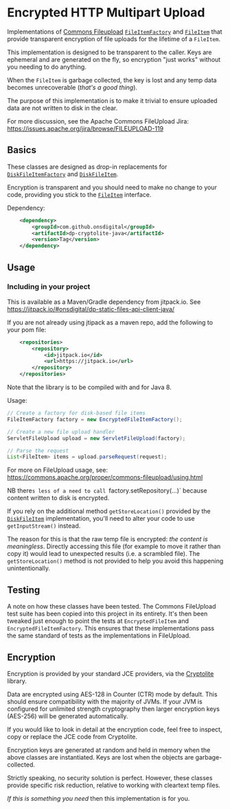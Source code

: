 # Encrypted HTTP Multipart Upload

Implementations of [Commons Fileupload](https://github.com/apache/commons-fileupload) 
[`FileItemFactory`](https://github.com/apache/commons-fileupload/blob/master/src/main/java/org/apache/commons/fileupload/FileItemFactory.java)
and [`FileItem`](https://github.com/apache/commons-fileupload/blob/master/src/main/java/org/apache/commons/fileupload/FileItem.java) 
that provide transparent encryption of file uploads for the lifetime of a `FileItem`.

This implementation is designed to be transparent to the caller. 
Keys are ephemeral and are generated on the fly, so encryption "just works" without you needing to do anything.

When the `FileItem` is garbage collected, the key is lost and any temp data becomes unrecoverable 
(*that's a good thing*). 

The purpose of this implementation is to make it trivial to ensure uploaded data are not written to disk in the clear.

For more discussion, see the Apache Commons FileUpload Jira: 
https://issues.apache.org/jira/browse/FILEUPLOAD-119


## Basics

These classes are designed as drop-in replacements for 
[`DiskFileItemFactory`](https://github.com/apache/commons-fileupload/blob/master/src/main/java/org/apache/commons/fileupload/disk/DiskFileItemFactory.java) 
and [`DiskFileItem`](https://github.com/apache/commons-fileupload/blob/master/src/main/java/org/apache/commons/fileupload/disk/DiskFileItem.java).

Encryption is transparent and you should need to make no change to your code, providing you stick to the 
[`FileItem`](https://github.com/apache/commons-fileupload/blob/master/src/main/java/org/apache/commons/fileupload/FileItem.java) interface.

Dependency:

```xml
    <dependency>
	    <groupId>com.github.onsdigital</groupId>
	    <artifactId>dp-cryptolite-java</artifactId>
	    <version>Tag</version>
	</dependency>
```

## Usage
### Including in your project
This is available as a Maven/Gradle dependency from jitpack.io. See https://jitpack.io/#onsdigital/dp-static-files-api-client-java/

If you are not already using jtipack as a maven repo, add the following to your pom file:
```xml
    <repositories>
		<repository>
		    <id>jitpack.io</id>
		    <url>https://jitpack.io</url>
		</repository>
    </repositories>
```

Note that the library is to be compiled with and for Java 8.


Usage:

```java
// Create a factory for disk-based file items
FileItemFactory factory = new EncryptedFileItemFactory();

// Create a new file upload handler
ServletFileUpload upload = new ServletFileUpload(factory);

// Parse the request
List<FileItem> items = upload.parseRequest(request);
```

For more on FileUpload usage, see: https://commons.apache.org/proper/commons-fileupload/using.html

NB there`s less of a need to call `factory.setRepository(...)`
because content written to disk is encrypted.

If you rely on the additional method `getStoreLocation()` provided by the
[`DiskFileItem`](https://github.com/apache/commons-fileupload/blob/master/src/main/java/org/apache/commons/fileupload/disk/DiskFileItem.java) 
implementation, you'll need to alter your code to use `getInputStream()` instead. 

The reason for this is that the raw temp file is encrypted: *the content is meaningless*.
Directly accessing this file (for example to move it rather than copy it)
would lead to unexpected results (i.e. a scrambled file). 
The `getStoreLocation()` method is not provided to help you avoid this happening unintentionally. 


## Testing

A note on how these classes have been tested.
The Commons FileUpload test suite has been copied
into this project in its entirety. 
It's then been tweaked just enough to point the tests
at `EncryptedFileItem` and `EncryptedFileItemFactory`.
This ensures that these implementations pass the same 
standard of tests as the implementations in FileUpload.


## Encryption

Encryption is provided by your standard JCE providers, via the [Cryptolite](https://github.com/davidcarboni/Cryptolite) library.

Data are encrypted using AES-128 in Counter (CTR) mode by default.
This should ensure compatibility with the majority of JVMs.
If your JVM is configured for unlimited strength cryptography
then larger encryption keys (AES-256) will be generated automatically.

If you would like to look in detail at the encryption code, feel free to inspect, copy or replace the JCE code from Cryptolite.

Encryption keys are generated at random and held in memory when the above classes are instantiated.
Keys are lost when the objects are garbage-collected.

Strictly speaking, no security solution is perfect. 
However, these classes provide specific risk reduction,
relative to working with cleartext temp files.

*If this is something you need* then this implementation is for you.
